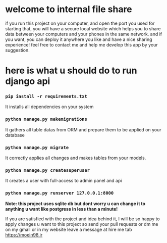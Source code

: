 # welcome to internal file share

if you run this project on your computer, and open the port you used for starting that, you will have a secure local website which helps you to share data between your computers and your phones in the same network.
and if you want, you can deploy it anywhere you like and have a nice sharing experience!
feel free to contact me and help me develop this app by your suggestion.

# here is what u should do to run django api 

### `pip install -r requirements.txt`

It installs all dependencies on your system

### `python manage.py makemigrations`

It gathers all table datas from ORM and prepare them to be applied on your database

### `python manage.py migrate`

It correctly applies all changes and makes tables from your models.

### `python manage.py createsuperuser`
It creates a user with full-access to admin panel and api

### `python manage.py runserver 127.0.0.1:8000`


**Note: this project uses sqlite db but dont worry u can change it to anything u want like postgress in less than a minute!**

If you are satisfied with the project and idea behind it, I will be so happy to apply changes u want to this project so send your pull requests or dm me on my gmail or in my website leave a message at hire me tab https://moein98.ir
